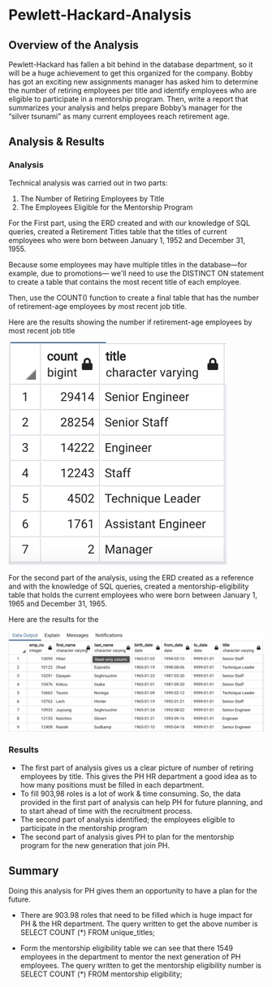 # Pewlett-Hackard-Analysis
## Overview of the Analysis
Pewlett-Hackard has fallen a bit behind in the database department, so it will be a huge achievement to get this organized for the company. Bobby has got an exciting new assignments manager has asked him to determine the number of retiring employees per title and identify employees who are eligible to participate in a mentorship program. Then, write a report that summarizes your analysis and helps prepare Bobby’s manager for the “silver tsunami” as many current employees reach retirement age.

## Analysis & Results

### Analysis

Technical analysis was carried out in two parts:
1. The Number of Retiring Employees by Title
2. The Employees Eligible for the Mentorship Program

For the First part, using the ERD created and with our knowledge of SQL queries, created a Retirement Titles table that the titles of current employees who were born between January 1, 1952 and December 31, 1955. 

Because some employees may have multiple titles in the database—for example, due to promotions— we'll need to use the DISTINCT ON statement to create a table that contains the most recent title of each employee. 

Then, use the COUNT() function to create a final table that has the number of retirement-age employees by most recent job title.

Here are the results showing the number if retirement-age employees by most recent job title

![](Data/retirement_titles_count.png)

For the second part of the analysis, using the ERD created as a reference and with the knowledge of SQL queries, created a mentorship-eligibility table that holds the current employees who were born between January 1, 1965 and December 31, 1965.

Here are the results for the 

![](Data/Mentorship_Eligibility_image.png)

### Results

- The first part of analysis gives us a clear picture of number of retiring employees by title. This gives the PH HR department a good idea as to how many positions must be filled in each department.
- To fill 903,98 roles is a lot of work & time consuming. So, the data provided in the first part of analysis can help PH for future planning, and to start ahead of time with the recruitment process.
- The second part of analysis identified; the employees eligible to participate in the mentorship program
- The second part of analysis gives PH to plan for the mentorship program for the new generation that join PH.

## Summary

Doing this analysis for PH gives them an opportunity to have a plan for the future.

- There are 903.98 roles that need to be filled which is huge impact for PH & the HR department. The query written to get the above number is SELECT COUNT (*) FROM unique_titles;

- Form the mentorship eligibility table we can see that there 1549 employees in the department to mentor the next generation of PH employees. The query written to get the mentorship eligibility number is SELECT COUNT (*) FROM mentorship eligibility;
